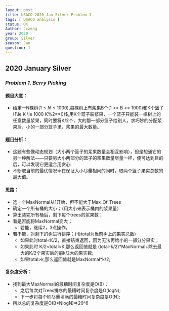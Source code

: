 ```yaml
---
layout: post
title: USACO 2020 Jan Silver Problem 1
tags: [ USACO analysis ]
status: OK
Author: Jczeng
year: 2020
group: Silver
season: Jan
question: 1
---
```


## 2020 January Silver

### *Problem 1. Berry Picking*

#### 题目大意：

* 给定一N棵树$(1\le N\le1000)$,每棵树上有浆果B个(1 <= B <= 1000)和K个篮子(1\le K \le 1000  K%2==0)$,用K个篮子装浆果，一个篮子只能装一棵树上的任意数量浆果，同时要将K/2个，大的那一部分篮子给别人，求巧妙的分配浆果后，小的一部分篮子里，浆果的最大数量。

#### 题目分析：

* 这题有些像动态规划（大小两个篮子的浆果数量会相互影响），但是想通它的另一种解法——只要另大小两部分的篮子的浆果数量尽量一样，便可达到目的后，可以发现它更适合用贪心:
* 不断取当前的最优情况=>在保证大小尽量相同的同时，取两个篮子果实总数的最大值。

#### 思路：

* 选一个MaxNormal从1开始，但不能大于Max_Of_Trees
* 确定一个所有桶的大小；（用大小来表示桶内的浆果量）
* 算出装完所有桶后，剩下每个trees的浆果数；
* 看是否能将MaxNormal变大；
  * 若能，继续2，3点操作。
* 若不能，对剩下的树进行排序；(令total为当前树上的果实总数)
  * 如果此时total<K/2，直接结束返回，因为无法再给小的一部分分果实；
  * 如果此时 K/2<total<K,那么返回值就是 (total-k/2)*MaxNormal+除去最大的K/2个果实后的前k/2大的果实数;
  * 如果total>k,那么返回值就是MaxNormal*k/2;

#### 复杂度分析：

* 找到最大MaxNormal的最糟时间复杂度是O(B)；
  * 之后每次对Trees排序的最糟时间复杂度是O(logN);
  * 下一步将每个桶尽量填满的最糟时间复杂度是O(N);
* 所以总的复杂度是O(B*NlogN)=>20^6

